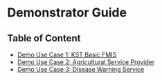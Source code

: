 # Demonstrator Guide

## Table of Content
-   [Demo Use Case 1: KST Basic FMIS]()
-   [Demo Use Case 2: Agricultural Service Provider]()
-   [Demo Use Case 3: Disease Warning Service]()